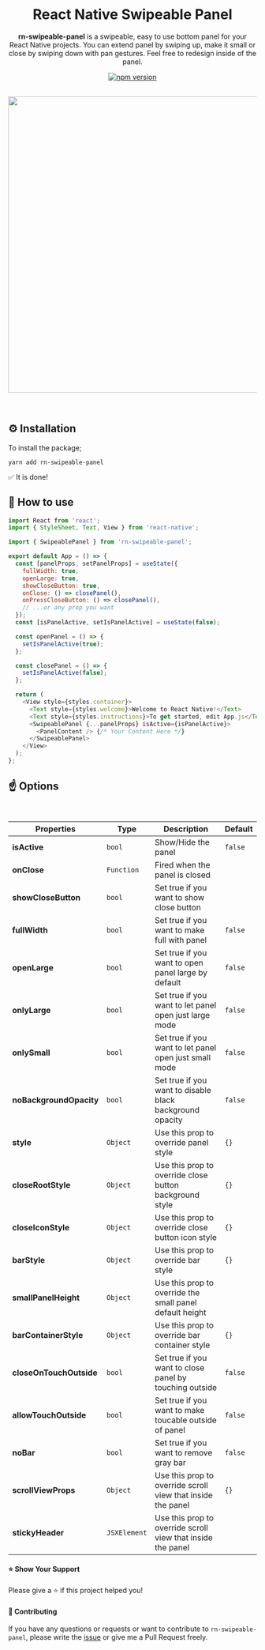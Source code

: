 <div align="center">

<h1>React Native Swipeable Panel</h1>

**rn-swipeable-panel** is a swipeable, easy to use bottom panel for your React Native projects. You can extend panel by swiping up, make it small or close by swiping down with pan gestures. Feel free to redesign inside of the panel.

[![npm version](https://img.shields.io/npm/v/rn-swipeable-panel.svg)](https://www.npmjs.com/package/rn-swipeable-panel)

</div>

<br/>

<div align="center" style="margin-bottom:1em">
    <img src="https://user-images.githubusercontent.com/19428358/82732219-913fb680-9d14-11ea-8128-55b20b0f7d1c.gif" width="auto" height="600"/>
</div>

<br/>

## ⚙️ Installation

To install the package;

```
yarn add rn-swipeable-panel
```

✅ It is done!

<!-- ## Usage -->

## 🚀 How to use

```javascript
import React from 'react';
import { StyleSheet, Text, View } from 'react-native';

import { SwipeablePanel } from 'rn-swipeable-panel';

export default App = () => {
  const [panelProps, setPanelProps] = useState({
    fullWidth: true,
    openLarge: true,
    showCloseButton: true,
    onClose: () => closePanel(),
    onPressCloseButton: () => closePanel(),
    // ...or any prop you want
  });
  const [isPanelActive, setIsPanelActive] = useState(false);

  const openPanel = () => {
    setIsPanelActive(true);
  };

  const closePanel = () => {
    setIsPanelActive(false);
  };

  return (
    <View style={styles.container}>
      <Text style={styles.welcome}>Welcome to React Native!</Text>
      <Text style={styles.instructions}>To get started, edit App.js</Text>
      <SwipeablePanel {...panelProps} isActive={isPanelActive}>
        <PanelContent /> {/* Your Content Here */}
      </SwipeablePanel>
    </View>
  );
};
```

## ☝️ Options

<br/>

| Properties              | Type         | Description                                                 | Default |
| ----------------------- | ------------ | ----------------------------------------------------------- | ------- |
| **isActive**            | `bool`       | Show/Hide the panel                                         | `false` |
| **onClose**             | `Function`   | Fired when the panel is closed                              |         |
| **showCloseButton**     | `bool`       | Set true if you want to show close button                   |         |
| **fullWidth**           | `bool`       | Set true if you want to make full with panel                | `false` |
| **openLarge**           | `bool`       | Set true if you want to open panel large by default         | `false` |
| **onlyLarge**           | `bool`       | Set true if you want to let panel open just large mode      | `false` |
| **onlySmall**           | `bool`       | Set true if you want to let panel open just small mode      | `false` |
| **noBackgroundOpacity** | `bool`       | Set true if you want to disable black background opacity    | `false` |
| **style**               | `Object`     | Use this prop to override panel style                       | `{}`    |
| **closeRootStyle**      | `Object`     | Use this prop to override close button background style     | `{}`    |
| **closeIconStyle**      | `Object`     | Use this prop to override close button icon style           | `{}`    |
| **barStyle**            | `Object`     | Use this prop to override bar style                         | `{}`    |
| **smallPanelHeight**    | `Object`     | Use this prop to override the small panel default height    |         |
| **barContainerStyle**   | `Object`     | Use this prop to override bar container style               | `{}`    |
| **closeOnTouchOutside** | `bool`       | Set true if you want to close panel by touching outside     | `false` |
| **allowTouchOutside**   | `bool`       | Set true if you want to make toucable outside of panel      | `false` |
| **noBar**               | `bool`       | Set true if you want to remove gray bar                     | `false` |
| **scrollViewProps**     | `Object`     | Use this prop to override scroll view that inside the panel | `{}`    |
| **stickyHeader**        | `JSXElement` | Use this prop to override scroll view that inside the panel |         |

#### ⭐️ Show Your Support

Please give a ⭐️ if this project helped you!

#### 👏 Contributing

If you have any questions or requests or want to contribute to `rn-swipeable-panel`, please write the [issue](https://github.com/enesozturk/rn-swipeable-panel/issues) or give me a Pull Request freely.
